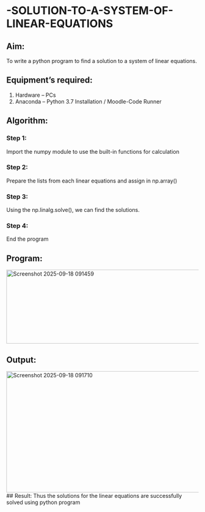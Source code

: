 # -SOLUTION-TO-A-SYSTEM-OF-LINEAR-EQUATIONS
## Aim:
To write a python program to find a solution to a system of linear equations.
## Equipment’s required:
1. 	Hardware – PCs
2. 	Anaconda – Python 3.7 Installation / Moodle-Code Runner
## Algorithm:
### Step 1: 
Import the numpy module to use the built-in functions for calculation
### Step 2: 
Prepare the lists from each linear equations and assign in np.array()
### Step 3: 
Using the np.linalg.solve(), we can find the solutions.
### Step 4: 
End the program
## Program:
<img width="755" height="193" alt="Screenshot 2025-09-18 091459" src="https://github.com/user-attachments/assets/3f0c5184-af4f-4484-8a73-cd808665a86c" />

## Output:
<img width="1318" height="317" alt="Screenshot 2025-09-18 091710" src="https://github.com/user-attachments/assets/e8760091-9cf8-41e5-bb1b-8be23b9c8c9d" />
## Result: 
Thus the solutions for the linear equations are successfully solved using python program

